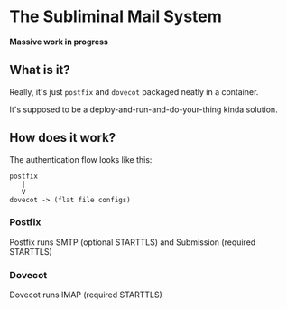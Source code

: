# The Subliminal Mail System

**Massive work in progress**

## What is it?

Really, it's just `postfix` and `dovecot` packaged neatly in a container.

It's supposed to be a deploy-and-run-and-do-your-thing kinda solution.

## How does it work?

The authentication flow looks like this:

```
postfix
   |
   V
dovecot -> (flat file configs)
```

### Postfix

Postfix runs SMTP (optional STARTTLS) and Submission (required STARTTLS)

### Dovecot

Dovecot runs IMAP (required STARTTLS)
